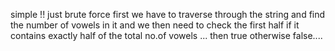 simple !!
just brute force
first we have to traverse through the string and find the number of vowels in it
and we then need to check the first half if it contains exactly half of the total no.of vowels ...
then true otherwise false....